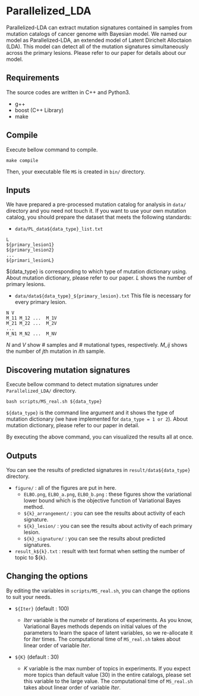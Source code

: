 # Parallelized_LDA
Parallelized-LDA can extract mutation signatures contained in samples from mutation catalogs of cancer genome with Bayesian model.
We named our model as Parallelized-LDA, an extended model of Latent Dirichelt Alloctaion (LDA).
This model can detect all of the mutation signatures simultaneously across the primary lesions.
Please refer to our paper for details about our model.

## Requirements
The source codes are written in C++ and Python3.
* g++
* boost (C++ Library)
* make

## Compile
Execute bellow command to compile.
```
make compile
```
Then, your executable file `MS` is created in `bin/` directory.

## Inputs
We have prepared a pre-processed mutation catalog for analysis in `data/` directory and you need not touch it.
If you want to use your own mutation catalog, you should prepare the dataset that meets the following standards:
* `data/PL_data${data_type}_list.txt`
```
L
${primary_lesion1}
${primary_lesion2}
...
${primari_lesionL}
```
${data_type} is corresponding to which type of mutation dictionary using. About mutation dictionary, please refer to our paper.
*L* shows the number of primary lesions.

* `data/data${data_type}_${primary_lesion}.txt`
This file is necessary for every primary lesion.
```
N V
M_11 M_12 ...  M_1V
M_21 M_22 ...  M_2V
...
M_N1 M_N2 ...  M_NV
```
*N* and *V* show # samples and # mutational types, respectively.
*M_ij* shows the number of *j*th mutation in *i*th sample.


## Discovering mutation signatures
Execute bellow command to detect mutation signatures under `Parallelized_LDA/` directory.
```
bash scripts/MS_real.sh ${data_type}
```
`${data_type}` is the command line argument and it shows the type of mutation dictionary (we have implemented for `data_type = 1 or 2`).
About mutation dictionary, please refer to our paper in detail.

By executing the above command, you can visualized the results all at once.

## Outputs
You can see the results of predicted signatures in `result/data${data_type}` directory.
* `figure/` : all of the figures are put in here.
	* `ELBO.png`, `ELBO_a.png`, `ELBO_b.png` : these figures show the variational lower bound which is the objective function of Variational Bayes method.
	* `${k}_arrangement/` : you can see the results about activity of each signature.
	* `${k}_lesion/` : you can see the results about activity of each primary lesion.
	* `${k}_signature/` : you can see the results about predicted signatures.
* `result_k${k}.txt` : result with text format when setting the number of topic to ${k}.

## Changing the options
By editing the variables in `scripts/MS_real.sh`, you can change the options to suit your needs.
* `${Iter}` (default : 100)
	* *Iter* variable is the numebr of iterations of experiments. As you know, Variational Bayes methods depends on initial values of the parameters to learn the space of latent variables, so we re-allocate it for *Iter* times. The computational time of `MS_real.sh` takes about linear order of variable *Iter*.

* `${K}` (default : 30)
	* *K* variable is the max number of topics in experiments. If you expect more topics than default value (30) in the entire catalogs, please set this variable to the large value. The computational time of `MS_real.sh` takes about linear order of variable *Iter*.
